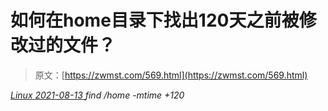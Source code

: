 <!--yml
category: 未分类
date: 0001-01-01 00:00:00
--->

# 如何在home目录下找出120天之前被修改过的文件？

> 原文：[https://zwmst.com/569.html](https://zwmst.com/569.html)

   [ *Linux* ](https://zwmst.com/linux)*[ <time datetime="2021-08-14T07:34:37+08:00"> 2021-08-13 </time> ](https://zwmst.com/569.html)  find /home -mtime +120*